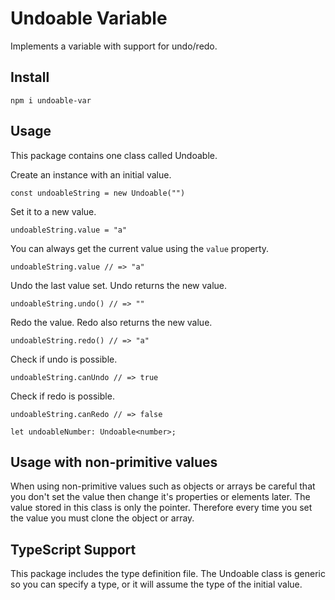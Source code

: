 # Undoable Variable

Implements a variable with support for undo/redo.

## Install

`npm i undoable-var`

## Usage

This package contains one class called Undoable.

Create an instance with an initial value.

`const undoableString = new Undoable("")`

Set it to a new value.

`undoableString.value = "a"`

You can always get the current value using the `value` property.

`undoableString.value // => "a"`

Undo the last value set. Undo returns the new value.

`undoableString.undo() // => ""`

Redo the value. Redo also returns the new value.

`undoableString.redo() // => "a"`

Check if undo is possible.

`undoableString.canUndo // => true`

Check if redo is possible.

`undoableString.canRedo // => false`

`let undoableNumber: Undoable<number>;`

## Usage with non-primitive values

When using non-primitive values such as objects or arrays be careful that you don't set the value then change it's properties or elements later. The value stored in this class is only the pointer. Therefore every time you set the value you must clone the object or array.

## TypeScript Support

This package includes the type definition file.
The Undoable class is generic so you can specify a type, or it will assume the type of the initial value.
